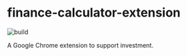# finance-calculator-extension

![build](https://github.com/blue-jam/finance-calculator-extension/workflows/Test%20and%20Build/badge.svg)

A Google Chrome extension to support investment.
